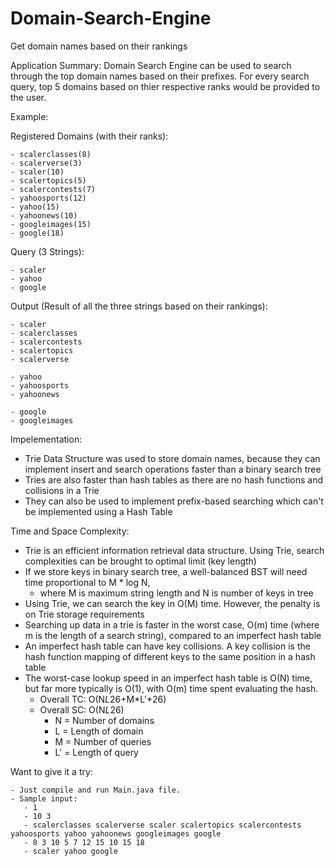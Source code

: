 # Domain-Search-Engine
Get domain names based on their rankings

Application Summary:
  Domain Search Engine can be used to search through the top domain names based on their prefixes. 
  For every search query, top 5 domains based on thier respective ranks would be provided to the user.

Example: 

  Registered Domains (with their ranks):
  
    - scalerclasses(8)
    - scalerverse(3)
    - scaler(10)
    - scalertopics(5)
    - scalercontests(7)
    - yahoosports(12)
    - yahoo(15)
    - yahoonews(10)
    - googleimages(15)
    - google(18)
    
  Query (3 Strings): 
  
    - scaler
    - yahoo
    - google
    
  Output (Result of all the three strings based on their rankings):
  
    - scaler
    - scalerclasses
    - scalercontests
    - scalertopics
    - scalerverse
    
    - yahoo
    - yahoosports
    - yahoonews
    
    - google
    - googleimages

Impelementation:
  - Trie Data Structure was used to store domain names, because they can implement insert and search operations faster than a binary search tree
  - Tries are also faster than hash tables as there are no hash functions and collisions in a Trie
  - They can also be used to implement prefix-based searching which can't be implemented using a Hash Table
  
Time and Space Complexity:
  - Trie is an efficient information retrieval data structure. Using Trie, search complexities can be brought to optimal limit (key length)
  - If we store keys in binary search tree, a well-balanced BST will need time proportional to M * log N, 
       - where M is maximum string length and N is number of keys in tree
  - Using Trie, we can search the key in O(M) time. However, the penalty is on Trie storage requirements
  - Searching up data in a trie is faster in the worst case, O(m) time (where m is the length of a search string), compared to an imperfect hash table
  - An imperfect hash table can have key collisions. A key collision is the hash function mapping of different keys to the same position in a hash table
  - The worst-case lookup speed in an imperfect hash table is O(N) time, but far more typically is O(1), with O(m) time spent evaluating the hash.
    - Overall TC: O(N*L*26+M*L'*26)
    - Overall SC: O(N*L*26)
      - N = Number of domains
      - L = Length of domain
      - M = Number of queries
      - L' = Length of query
  
  Want to give it a try:
  
    - Just compile and run Main.java file.
    - Sample input:
       - 1
       - 10 3
       - scalerclasses scalerverse scaler scalertopics scalercontests yahoosports yahoo yahoonews googleimages google
       - 8 3 10 5 7 12 15 10 15 18
       - scaler yahoo google
  

























